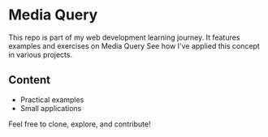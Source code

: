 
# Media Query  
This repo is part of my web development learning journey. It features examples and exercises on Media Query   See how I've applied this concept in various projects.  
## Content 
- Practical examples
- Small applications

Feel free to clone, explore, and contribute!
